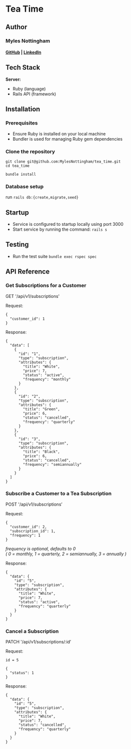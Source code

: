 # Tea Time

## Author

### Myles Nottingham
#### [GitHub](https://github.com/MylesNottingham) | [LinkedIn](https://www.linkedin.com/in/mylesnottingham/)

## Tech Stack

**Server:**
 - Ruby (language)
 - Rails API (framework)

## Installation

### Prerequisites
- Ensure Ruby is installed on your local machine
- Bundler is used for managing Ruby gem dependencies

### Clone the repository
``` 
git clone git@github.com:MylesNottingham/tea_time.git
cd tea_time
```

```
bundle install
```

### Database setup
run ``` rails db:{create,migrate,seed} ``` <br>

## Startup
- Service is configured to startup locally using port 3000
- Start service by running the command:
``` rails s ```

## Testing
- Run the test suite
``` bundle exec rspec spec ``` <br>


## API Reference

### Get Subscriptions for a Customer
GET '/api/v1/subscriptions'

Request:
```
{
  "customer_id": 1
}
```

Response:
```
{
  "data": [
    {
      "id": "1",
      "type": "subscription",
      "attributes": {
        "title": "White",
        "price": 7,
        "status": "active",
        "frequency": "monthly"
      }
    },
    {
      "id": "2",
      "type": "subscription",
      "attributes": {
        "title": "Green",
        "price": 6,
        "status": "cancelled",
        "frequency": "quarterly"
      }
    },
    {
      "id": "3",
      "type": "subscription",
      "attributes": {
        "title": "Black",
        "price": 6,
        "status": "cancelled",
        "frequency": "semiannually"
      }
    }
  ]
}
```

### Subscribe a Customer to a Tea Subscription
POST '/api/v1/subscriptions’

Request:
```
{
  "customer_id": 2,
  "subscription_id": 1,
  "frequency": 1
}
```

*frequency is optional, defaults to 0* 
<br>
*( 0 = monthly, 1 = quarterly, 2 = semiannually, 3 = annually )*

 Response:
```
{
  "data": {
    "id": "5",
    "type": "subscription",
    "attributes": {
      "title": "White",
      "price": 7,
      "status": "active",
      "frequency": "quarterly"
    }
  }
}
```

### Cancel a Subscription
PATCH '/api/v1/subscriptions/:id’

Request:
```
id = 5

{
  "status": 1
}
```

 Response:
```
{
  "data": {
    "id": "5",
    "type": "subscription",
    "attributes": {
      "title": "White",
      "price": 7,
      "status": "cancelled",
      "frequency": "quarterly"
    }
  }
}
```
